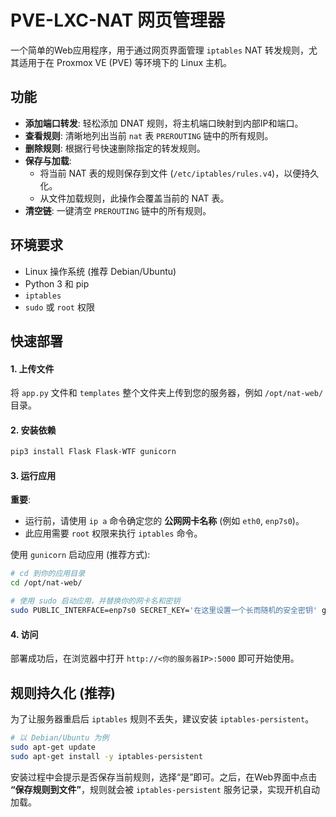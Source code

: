 # PVE-LXC-NAT 网页管理器

一个简单的Web应用程序，用于通过网页界面管理 `iptables` NAT 转发规则，尤其适用于在 Proxmox VE (PVE) 等环境下的 Linux 主机。

## 功能

* **添加端口转发**: 轻松添加 DNAT 规则，将主机端口映射到内部IP和端口。
* **查看规则**: 清晰地列出当前 `nat` 表 `PREROUTING` 链中的所有规则。
* **删除规则**: 根据行号快速删除指定的转发规则。
* **保存与加载**:
    * 将当前 NAT 表的规则保存到文件 (`/etc/iptables/rules.v4`)，以便持久化。
    * 从文件加载规则，此操作会覆盖当前的 NAT 表。
* **清空链**: 一键清空 `PREROUTING` 链中的所有规则。

## 环境要求

* Linux 操作系统 (推荐 Debian/Ubuntu)
* Python 3 和 pip
* `iptables`
* `sudo` 或 `root` 权限

## 快速部署

#### 1. 上传文件

将 `app.py` 文件和 `templates` 整个文件夹上传到您的服务器，例如 `/opt/nat-web/` 目录。

#### 2. 安装依赖

```bash
pip3 install Flask Flask-WTF gunicorn
```

#### 3. 运行应用

**重要**:
* 运行前，请使用 `ip a` 命令确定您的 **公网网卡名称** (例如 `eth0`, `enp7s0`)。
* 此应用需要 `root` 权限来执行 `iptables` 命令。

使用 `gunicorn` 启动应用 (推荐方式):

```bash
# cd 到你的应用目录
cd /opt/nat-web/

# 使用 sudo 启动应用，并替换你的网卡名和密钥
sudo PUBLIC_INTERFACE=enp7s0 SECRET_KEY='在这里设置一个长而随机的安全密钥' gunicorn --workers 1 --bind 0.0.0.0:5000 app:app
```

#### 4. 访问

部署成功后，在浏览器中打开 `http://<你的服务器IP>:5000` 即可开始使用。

## 规则持久化 (推荐)

为了让服务器重启后 `iptables` 规则不丢失，建议安装 `iptables-persistent`。

```bash
# 以 Debian/Ubuntu 为例
sudo apt-get update
sudo apt-get install -y iptables-persistent
```

安装过程中会提示是否保存当前规则，选择“是”即可。之后，在Web界面中点击 **“保存规则到文件”**，规则就会被 `iptables-persistent` 服务记录，实现开机自动加载。
